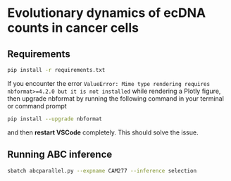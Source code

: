 # Evolutionary dynamics of ecDNA counts in cancer cells

## Requirements
```bash
pip install -r requirements.txt
```

If you encounter the error `ValueError: Mime type rendering requires nbformat>=4.2.0 but it is not installed` while rendering a Plotly figure, then upgrade nbformat by running the following command in your terminal or command prompt
```bash
pip install --upgrade nbformat
```

and then **restart VSCode** completely. This should solve the issue.

## Running ABC inference
```bash
sbatch abcparallel.py --expname CAM277 --inference selection
```
